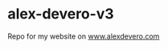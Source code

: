 # alex-devero-v3
Repo for my website on www.alexdevero.com

<!--
# ideas:
- connect portfolio with case study on Behance.
- use changing text color for canvas.
-->
